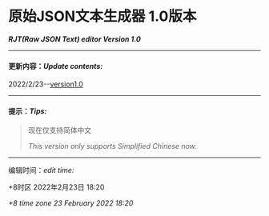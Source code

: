# **原始JSON文本生成器 1.0版本** 
***RJT(Raw JSON Text) editor Version 1.0***

---
#### 更新内容：*Update contents:*

2022/2/23--[version1.0](./version-1.0)

---
#### 提示：*Tips:*
>现在仅支持简体中文
>
>*This version only supports Simplified Chinese now.*
---
编辑时间：*edit time:*

+8时区 2022年2月23日 18:20

*+8 time zone 23 February 2022 18:20*
